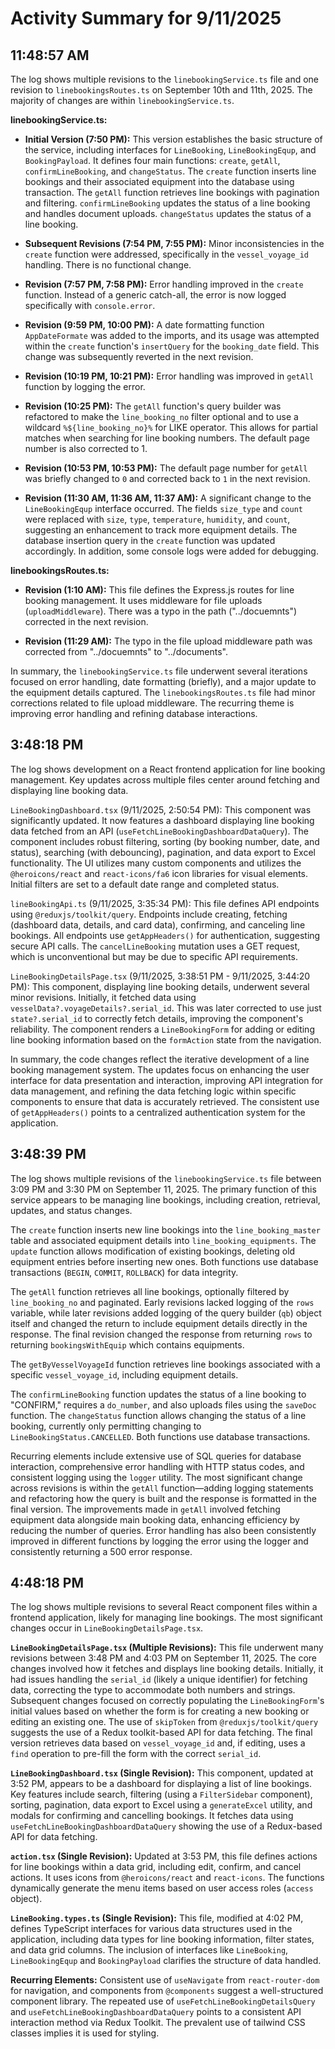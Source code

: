 # Activity Summary for 9/11/2025

## 11:48:57 AM
The log shows multiple revisions to the `linebookingService.ts` file and one revision to `linebookingsRoutes.ts`  on September 10th and 11th, 2025.  The majority of changes are within `linebookingService.ts`.

**linebookingService.ts:**

* **Initial Version (7:50 PM):** This version establishes the basic structure of the service, including interfaces for `LineBooking`, `LineBookingEqup`, and `BookingPayload`. It defines four main functions: `create`, `getAll`, `confirmLineBooking`, and `changeStatus`.  The `create` function inserts line bookings and their associated equipment into the database using transaction. The `getAll` function retrieves line bookings with pagination and filtering. `confirmLineBooking` updates the status of a line booking and handles document uploads. `changeStatus` updates the status of a line booking.

* **Subsequent Revisions (7:54 PM, 7:55 PM):** Minor inconsistencies in the `create` function were addressed, specifically in the `vessel_voyage_id` handling.  There is no functional change.

* **Revision (7:57 PM, 7:58 PM):** Error handling improved in the `create` function. Instead of a generic catch-all, the error is now logged specifically with `console.error`.

* **Revision (9:59 PM, 10:00 PM):**  A date formatting function `AppDateFormate` was added to the imports, and its usage was attempted within the `create` function's `insertQuery` for the `booking_date` field. This change was subsequently reverted in the next revision.

* **Revision (10:19 PM, 10:21 PM):** Error handling was improved in `getAll` function by logging the error.

* **Revision (10:25 PM):** The `getAll` function's query builder was refactored to make the `line_booking_no` filter optional and to use a wildcard `%${line_booking_no}%` for LIKE operator. This allows for partial matches when searching for line booking numbers. The default page number is also corrected to 1.

* **Revision (10:53 PM, 10:53 PM):**  The default page number for `getAll` was briefly changed to `0` and corrected back to `1` in the next revision.

* **Revision (11:30 AM, 11:36 AM, 11:37 AM):** A significant change to the `LineBookingEqup` interface occurred.  The fields `size_type` and `count` were replaced with `size`, `type`, `temperature`, `humidity`, and `count`, suggesting an enhancement to track more equipment details. The database insertion query in the `create` function was updated accordingly. In addition, some console logs were added for debugging.

**linebookingsRoutes.ts:**

* **Revision (1:10 AM):** This file defines the Express.js routes for line booking management.  It uses middleware for file uploads (`uploadMiddleware`).  There was a typo in the path ("../docuemnts") corrected in the next revision.


* **Revision (11:29 AM):** The typo in the file upload middleware path was corrected from "../docuemnts" to "../documents".

In summary, the `linebookingService.ts` file underwent several iterations focused on error handling, date formatting (briefly), and a major update to the equipment details captured. The `linebookingsRoutes.ts` file had minor corrections related to file upload middleware. The recurring theme is improving error handling and refining database interactions.


## 3:48:18 PM
The log shows development on a React frontend application for line booking management.  Key updates across multiple files center around fetching and displaying line booking data.

`LineBookingDashboard.tsx` (9/11/2025, 2:50:54 PM): This component was significantly updated.  It now features a dashboard displaying line booking data fetched from an API (`useFetchLineBookingDashboardDataQuery`).  The component includes robust filtering, sorting (by booking number, date, and status), searching (with debouncing), pagination, and data export to Excel functionality.  The UI utilizes many custom components and utilizes the `@heroicons/react` and `react-icons/fa6` icon libraries for visual elements.  Initial filters are set to a default date range and completed status.

`lineBookingApi.ts` (9/11/2025, 3:35:34 PM): This file defines API endpoints using `@reduxjs/toolkit/query`.  Endpoints include creating, fetching (dashboard data, details, and card data), confirming, and canceling line bookings.  All endpoints use `getAppHeaders()` for authentication, suggesting secure API calls.  The `cancelLineBooking` mutation uses a GET request, which is unconventional but may be due to specific API requirements.

`LineBookingDetailsPage.tsx` (9/11/2025, 3:38:51 PM - 9/11/2025, 3:44:20 PM): This component, displaying line booking details, underwent several minor revisions. Initially, it fetched data using `vesselData?.voyageDetails?.serial_id`. This was later corrected to use just `state?.serial_id` to correctly fetch details, improving the component's reliability.  The component renders a `LineBookingForm` for adding or editing line booking information based on the `formAction` state from the navigation.

In summary, the code changes reflect the iterative development of a line booking management system. The updates focus on enhancing the user interface for data presentation and interaction, improving API integration for data management, and refining the data fetching logic within specific components to ensure that data is accurately retrieved.  The consistent use of `getAppHeaders()` points to a centralized authentication system for the application.


## 3:48:39 PM
The log shows multiple revisions of the `linebookingService.ts` file between 3:09 PM and 3:30 PM on September 11, 2025.  The primary function of this service appears to be managing line bookings, including creation, retrieval, updates, and status changes.

The `create` function inserts new line bookings into the `line_booking_master` table and associated equipment details into `line_booking_equipments`.  The `update` function allows modification of existing bookings, deleting old equipment entries before inserting new ones.  Both functions use database transactions (`BEGIN`, `COMMIT`, `ROLLBACK`) for data integrity.

The `getAll` function retrieves all line bookings, optionally filtered by `line_booking_no` and paginated.  Early revisions lacked logging of the `rows` variable, while later revisions added logging of the query builder (`qb`) object itself and changed the return to include equipment details directly in the response. The final revision changed the response from returning `rows` to returning `bookingsWithEquip` which contains equipments.

The `getByVesselVoyageId` function retrieves line bookings associated with a specific `vessel_voyage_id`, including equipment details.

The `confirmLineBooking` function updates the status of a line booking to "CONFIRM," requires a `do_number`, and also uploads files using the `saveDoc` function.  The `changeStatus` function allows changing the status of a line booking, currently only permitting changing to `LineBookingStatus.CANCELLED`.  Both functions use database transactions.

Recurring elements include extensive use of SQL queries for database interaction, comprehensive error handling with HTTP status codes, and consistent logging using the `logger` utility.  The most significant change across revisions is within the `getAll` function—adding logging statements and refactoring how the query is built and the response is formatted in the final version.  The improvements made in `getAll`  involved  fetching equipment data alongside main booking data, enhancing efficiency by reducing the number of queries.  Error handling has also been consistently improved in different functions by logging the error using the logger and consistently returning a 500 error response.


## 4:48:18 PM
The log shows multiple revisions to several React component files within a frontend application, likely for managing line bookings.  The most significant changes occur in `LineBookingDetailsPage.tsx`.

**`LineBookingDetailsPage.tsx` (Multiple Revisions):** This file underwent many revisions between 3:48 PM and 4:03 PM on September 11, 2025.  The core changes involved how it fetches and displays line booking details. Initially, it had issues handling the `serial_id` (likely a unique identifier)  for fetching data, correcting the type to accommodate both numbers and strings.  Subsequent changes focused on correctly populating the `LineBookingForm`'s initial values based on whether the form is for creating a new booking or editing an existing one.  The use of `skipToken` from `@reduxjs/toolkit/query` suggests the use of a Redux toolkit-based API for data fetching.  The final version retrieves data based on `vessel_voyage_id` and, if editing, uses a `find` operation to pre-fill the form with the correct `serial_id`.

**`LineBookingDashboard.tsx` (Single Revision):** This component, updated at 3:52 PM, appears to be a dashboard for displaying a list of line bookings.  Key features include search, filtering (using a `FilterSidebar` component), sorting, pagination, data export to Excel using a `generateExcel` utility, and modals for confirming and cancelling bookings. It fetches data using `useFetchLineBookingDashboardDataQuery` showing the use of a Redux-based API for data fetching.

**`action.tsx` (Single Revision):** Updated at 3:53 PM, this file defines actions for line bookings within a data grid, including edit, confirm, and cancel actions. It uses icons from `@heroicons/react` and `react-icons`.  The functions dynamically generate the menu items based on user access roles (`access` object).

**`LineBooking.types.ts` (Single Revision):** This file, modified at 4:02 PM, defines TypeScript interfaces for various data structures used in the application, including data types for line booking information, filter states, and data grid columns. The inclusion of interfaces like `LineBooking`, `LineBookingEqup` and `BookingPayload` clarifies the structure of data handled.

**Recurring Elements:** Consistent use of `useNavigate` from `react-router-dom` for navigation, and components from `@components` suggest a well-structured component library. The repeated use of `useFetchLineBookingDetailsQuery` and `useFetchLineBookingDashboardDataQuery` points to a consistent API interaction method via Redux Toolkit. The prevalent use of tailwind CSS classes implies it is used for styling.
